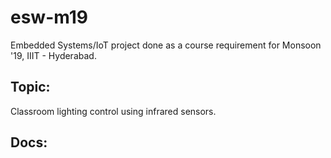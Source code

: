 # esw-m19

Embedded Systems/IoT project done as a course requirement for Monsoon '19, IIIT - Hyderabad.

## Topic:
Classroom lighting control using infrared sensors.

## Docs:
